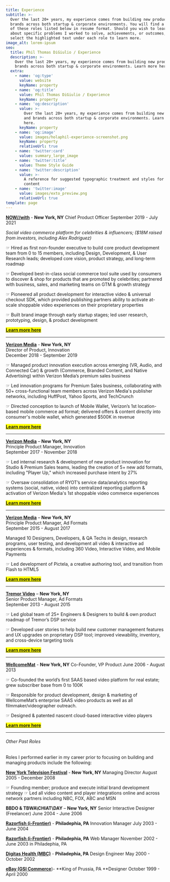 ```yaml
---
title: Experience
subtitle: >-
  Over the last 20+ years, my experience comes from building new products and
  brands across both startup & corporate environments. You will find a majority
  of these roles listed below in resume format. Should you wish to learn more
  about specific problems I worked to solve, achievements, or outcomes, simply
  select the highlighted text under each role to learn more.
image_alt: lorem-ipsum
seo:
  title: Phil Thomas DiGiulio / Experience
  description: >-
    Over the last 20+ years, my experience comes from building new products and
    brands across both startup & corporate environments. Learn more here.
  extra:
    - name: 'og:type'
      value: website
      keyName: property
    - name: 'og:title'
      value: Phil Thomas DiGiulio / Experience
      keyName: property
    - name: 'og:description'
      value: >-
        Over the last 20+ years, my experience comes from building new products
        and brands across both startup & corporate environments. Learn more
        here.
      keyName: property
    - name: 'og:image'
      value: images/holaphil-experience-screenshot.png
      keyName: property
      relativeUrl: true
    - name: 'twitter:card'
      value: summary_large_image
    - name: 'twitter:title'
      value: Theme Style Guide
    - name: 'twitter:description'
      value: >-
        A reference for suggested typographic treatment and styles for your
        content
    - name: 'twitter:image'
      value: images/exto_preview.png
      relativeUrl: true
template: page
---
```

[**NOW//with**](https://nowwith.com/) - **New York, NY**
Chief Product Officer
September 2019 - July 2021

*Social video commerce platform for celebrities & influencers; ($18M raised from investors, including Alex Rodriguez)*

☞ Hired as first non-founder executive to build core product development team from 0 to 15 members, including Design, Development, & User Research leads; developed core vision, product strategy, and long-term roadmap

☞ Developed best-in-class social commerce tool suite used by consumers to discover & shop for products that are promoted by celebrities; partnered with business, sales, and marketing teams on GTM & growth strategy

☞ Pioneered all product development for interactive video & universal checkout SDK, which provided publishing partners ability to activate at-scale shoppable video experiences on their proprietary properties

☞ Built brand image through early startup stages; led user research, prototyping, design, & product development

<mark>[**Learn more here**](/work/nowwith/)</mark>

<HR>

[**Verizon Media**](https://www.verizonmedia.com/) - **New York, NY**<BR>
Director of Product, Innovation<BR>
December 2018 - September 2019

☞ Managed product innovation execution across emerging (VR, Audio, and Connected Car) & growth (Commerce, Branded Content, and Native Advertising) within Verizon Media’s premium sales business

☞ Led innovation programs for Premium Sales business, collaborating with 50+ cross-functional team members across Verizon Media's publisher networks, including HuffPost, Yahoo Sports, and TechCrunch

☞ Directed conception to launch of Mobile Wallet, Verizon’s 1st location-based mobile commerce ad format; delivered offers & content directly into consumer's mobile wallet, which generated $500K in revenue

<mark>[**Learn more here**](/work/verizon-media-3/)</mark>

<HR>

[**Verizon Media**](https://www.verizonmedia.com/) – **New York, NY**<BR>
Principle Product Manager, Innovation<BR>
September 2017 -  November 2018

☞ Led internal research & development of new product innovation for Studio & Premium Sales teams, leading the creation of 5+ new add formats, including "Player Up," which increased purchase intent by 27%

☞ Oversaw consolidation of RYOT’s service data/analytics reporting systems (social, native, video) into  centralized reporting platform & activation of Verizon Media's 1st shoppable video commerce experiences

<mark>[**Learn more here**](/work/verizon-media-2/)</mark>

<HR>

[**Verizon Media**](https://www.verizonmedia.com/) – **New York, NY**<BR>
Principle Product Manager, Ad Formats<BR>
September 2015 -  August 2017

Managed 10 Designers, Developers, & QA Techs in design, research programs, user testing, and development all video & interactive ad experiences & formats, including 360 Video, Interactive Video, and Mobile Payments

☞ Led development of Pictela, a creative authoring tool, and transition from Flash to HTML5

<mark>[**Learn more here**](/work/verizon-media-1/)</mark>

<HR>

[**Tremor Video**](https://www.tremorvideo.com/) – **New York, NY**<BR>
Senior Product Manager, Ad Formats<BR>
September 2013 -  August 2015

☞ Led global team of 25+ Engineers & Designers to build & own product roadmap of Tremor’s DSP service

☞ Developed user stories to help build new customer management features and UX upgrades on proprietary DSP tool; improved viewability, inventory, and cross-device targeting tools

<mark>[**Learn more here**](/work/tremor-video/)</mark>

<HR>

[**WellcomeMat**](https://www.wellcomemat.com/) - **New York, NY**
Co-Founder, VP Product
June 2006 -  August 2013

☞ Co-founded the world’s first SAAS based video platform for real estate; grew subscriber base from 0 to 100K

☞ Responsible for product development, design & marketing of WellcomeMat’s enterprise SAAS video products as well as all filmmaker/videographer outreach.

☞ Designed & patented nascent cloud-based interactive video players

<mark>[**Learn more here**](/work/wellcomemat/)</mark>

<HR>

###### Other Past Roles

Roles I performed earlier in my career prior to focusing on building and managing products include the following:

[**New York Television Festival**](https://www.nytvf.com/) - **New York, NY**
Managing Director
August 2005 - December 2008

☞ Founding member; produce and execute initial brand development strategy
☞ Led all video content and player integrations online and across network partners including NBC, FOX, ABC and MSN

**BBDO & TBWA\CHIAT\DAY** – **New York, NY**
Senior Interactive Designer (Freelancer)
June 2004 -  June 2006

[**Razorfish (i-Frontier)**](https://www.razorfish.com/) - **Philadephia, PA**
Innovation Manager
July 2003 - June 2004

[**Razorfish (i-Frontier)**](https://www.razorfish.com/) - **Philadephia, PA**
Web Manager
November 2002 - June 2003 in Philadephia, PA

[**Digitas Health (MBC)**](https://www.digitashealth.com/) - **Philadephia, PA**
Design Engineer
May 2000 - October 2002

[**eBay (GSI Commerce**](https://www.ebay.com/))- \*\*King of Prussia, PA
\*\*Designer
October 1999 - April 2000

#
